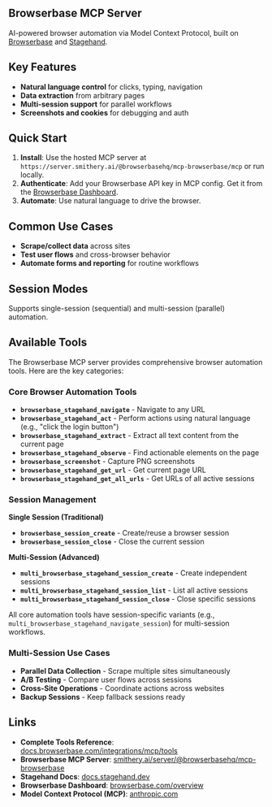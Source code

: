 ## Browserbase MCP Server

AI-powered browser automation via Model Context Protocol, built on [Browserbase](https://www.browserbase.com/) and [Stagehand](https://docs.stagehand.dev/).


## Key Features

- **Natural language control** for clicks, typing, navigation
- **Data extraction** from arbitrary pages
- **Multi-session support** for parallel workflows
- **Screenshots and cookies** for debugging and auth

## Quick Start

1) **Install**: Use the hosted MCP server at `https://server.smithery.ai/@browserbasehq/mcp-browserbase/mcp` or run locally.
2) **Authenticate**: Add your Browserbase API key in MCP config. Get it from the [Browserbase Dashboard](https://www.browserbase.com/overview).
3) **Automate**: Use natural language to drive the browser.

## Common Use Cases

- **Scrape/collect data** across sites
- **Test user flows** and cross-browser behavior
- **Automate forms and reporting** for routine workflows

## Session Modes

Supports single-session (sequential) and multi-session (parallel) automation.

## Available Tools

The Browserbase MCP server provides comprehensive browser automation tools. Here are the key categories:

### Core Browser Automation Tools

- **`browserbase_stagehand_navigate`** - Navigate to any URL
- **`browserbase_stagehand_act`** - Perform actions using natural language (e.g., "click the login button")
- **`browserbase_stagehand_extract`** - Extract all text content from the current page
- **`browserbase_stagehand_observe`** - Find actionable elements on the page
- **`browserbase_screenshot`** - Capture PNG screenshots
- **`browserbase_stagehand_get_url`** - Get current page URL
- **`browserbase_stagehand_get_all_urls`** - Get URLs of all active sessions

### Session Management

**Single Session (Traditional)**
- **`browserbase_session_create`** - Create/reuse a browser session
- **`browserbase_session_close`** - Close the current session

**Multi-Session (Advanced)**
- **`multi_browserbase_stagehand_session_create`** - Create independent sessions
- **`multi_browserbase_stagehand_session_list`** - List all active sessions
- **`multi_browserbase_stagehand_session_close`** - Close specific sessions

All core automation tools have session-specific variants (e.g., `multi_browserbase_stagehand_navigate_session`) for multi-session workflows.

### Multi-Session Use Cases

- **Parallel Data Collection** - Scrape multiple sites simultaneously
- **A/B Testing** - Compare user flows across sessions
- **Cross-Site Operations** - Coordinate actions across websites
- **Backup Sessions** - Keep fallback sessions ready

## Links

- **Complete Tools Reference**: [docs.browserbase.com/integrations/mcp/tools](https://docs.browserbase.com/integrations/mcp/tools)
- **Browserbase MCP Server**: [smithery.ai/server/@browserbasehq/mcp-browserbase](https://smithery.ai/server/@browserbasehq/mcp-browserbase)
- **Stagehand Docs**: [docs.stagehand.dev](https://docs.stagehand.dev/)
- **Browserbase Dashboard**: [browserbase.com/overview](https://www.browserbase.com/overview)
- **Model Context Protocol (MCP)**: [anthropic.com](https://www.anthropic.com/news/model-context-protocol)